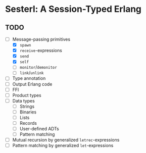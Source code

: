 # Sesterl: A Session-Typed Erlang

## TODO

* [ ] Message-passing primitives
  * [x] `spawn`
  * [x] `receive`-expressions
  * [x] `send`
  * [x] `self`
  * [ ] `monitor`/`demonitor`
  * [ ] `link`/`unlink`
* [ ] Type annotation
* [ ] Output Erlang code
* [ ] FFI
* [ ] Product types
* [ ] Data types
  * [ ] Strings
  * [ ] Binaries
  * [ ] Lists
  * [ ] Records
  * [ ] User-defined ADTs
  * [ ] Pattern matching
* [ ] Mutual recursion by generalized `letrec`-expressions
* [ ] Pattern matching by generalized `let`-expressions
